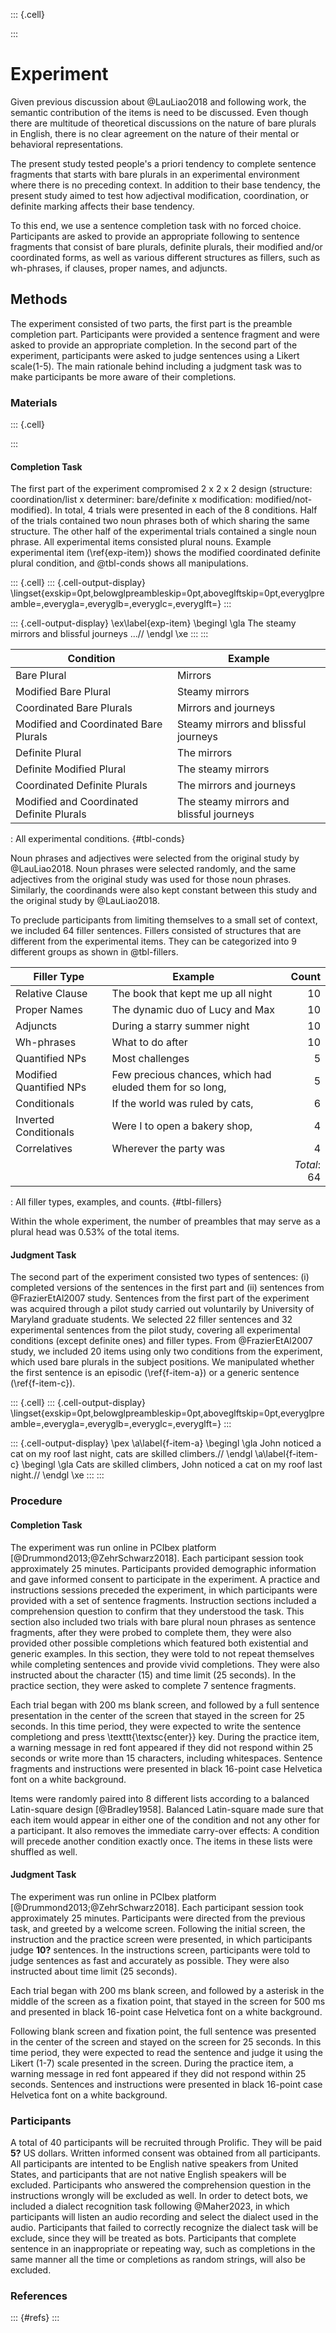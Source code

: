 ::: {.cell}

:::


# Experiment

Given previous discussion about @LauLiao2018 and following work,
the semantic contribution of the items is need to be discussed.
Even though there are multitude of theoretical discussions on the nature of bare plurals in English,
there is no clear agreement on the nature of their mental or behavioral representations.

The present study tested
people's a priori tendency to complete sentence fragments that starts with bare plurals
in an experimental environment where there is no preceding context.
In addition to their base tendency, the present study aimed to test
how adjectival modification, coordination, or definite marking affects their base tendency.

To this end, we use a sentence completion task with no forced choice.
Participants are asked to provide an appropriate following to sentence fragments
that consist of bare plurals, definite plurals, their modified and/or coordinated forms,
as well as various different structures as fillers,
such as wh-phrases, if clauses, proper names, and adjuncts.

## Methods

The experiment consisted of two parts,
the first part is the preamble completion part.
Participants were provided a sentence fragment and
were asked to provide an appropriate completion.
In the second part of the experiment,
participants were asked to judge sentences using a Likert scale(1-5).
The main rationale behind including a judgment task
was to make participants be more aware of their completions.

### Materials


::: {.cell}

:::


#### Completion Task

The first part of the experiment compromised 2 x 2 x 2 design
(structure: coordination/list x determiner: bare/definite x modification: modified/not-modified).
In total, 4 trials were presented in each of the 8 conditions.
Half of the trials contained two noun phrases both of which sharing the same structure.
The other half of the experimental trials contained a single noun phrase.
All experimental items consisted plural nouns.
Example experimental item (\ref{exp-item}) shows the modified coordinated definite plural condition,
and @tbl-conds shows all manipulations.



::: {.cell}
::: {.cell-output-display}
\lingset{exskip=0pt,belowglpreambleskip=0pt,aboveglftskip=0pt,everyglpreamble=,everygla=,everyglb=,everyglc=,everyglft=}
:::

::: {.cell-output-display}
\ex\label{exp-item} \begingl \gla The steamy mirrors and blissful journeys \...//  \endgl \xe
:::
:::




| Condition                                 | Example                                  |
| ----------------------------------------- | ---------------------------------------- |
| Bare Plural                               | Mirrors                                  |
| Modified Bare Plural                      | Steamy mirrors                           |
| Coordinated Bare Plurals                  | Mirrors and journeys                     |
| Modified and Coordinated Bare Plurals     | Steamy mirrors and blissful journeys     |
| Definite Plural                           | The mirrors                              |
| Definite Modified Plural                  | The steamy mirrors                       |
| Coordinated Definite Plurals              | The mirrors and journeys                 |
| Modified and Coordinated Definite Plurals | The steamy mirrors and blissful journeys |

: All experimental conditions. {#tbl-conds}


Noun phrases and adjectives were selected from the original study by @LauLiao2018.
Noun phrases were selected randomly,
and the same adjectives from the original study was used for those noun phrases.
Similarly, the coordinands were also kept constant between this study and the original study by @LauLiao2018.

To preclude participants from limiting themselves to a small set of context,
we included 64 filler sentences.
Fillers consisted of structures that are different from the experimental items.
They can be categorized into 9 different groups as shown in @tbl-fillers.



| Filler Type             | Example                                                  |       Count |
| ----------------------- | -------------------------------------------------------- | ----------: |
| Relative Clause         | The book that kept me up all night                       |          10 |
| Proper Names            | The dynamic duo of Lucy and Max                          |          10 |
| Adjuncts                | During a starry summer night                             |          10 |
| Wh-phrases              | What to do after                                         |          10 |
| Quantified NPs          | Most challenges                                          |           5 |
| Modified Quantified NPs | Few precious chances, which had eluded them for so long, |           5 |
| Conditionals            | If the world was ruled by cats,                          |           6 |
| Inverted Conditionals   | Were I to open a bakery shop,                            |           4 |
| Correlatives            | Wherever the party was                                   |           4 |
|                         |                                                          | *Total*: 64 |

: All filler types, examples, and counts. {#tbl-fillers}

Within the whole experiment,
the number of preambles that may serve as a plural head was 0.53% of the total items.

#### Judgment Task

The second part of the experiment consisted two types of sentences:
(i) completed versions of the sentences in the first part and
(ii) sentences from @FrazierEtAl2007 study.
Sentences from the first part of the experiment was acquired through a pilot study
carried out voluntarily by University of Maryland graduate students.
We selected 22 filler sentences and 32 experimental sentences from the pilot study,
covering all experimental conditions (except definite ones) and filler types.
From @FrazierEtAl2007 study, we included 20 items using only two conditions from the experiment,
which used bare plurals in the subject positions.
We manipulated whether the first sentence is an episodic (\ref{f-item-a}) or a generic sentence (\ref{f-item-c}).



::: {.cell}
::: {.cell-output-display}
\lingset{exskip=0pt,belowglpreambleskip=0pt,aboveglftskip=0pt,everyglpreamble=,everygla=,everyglb=,everyglc=,everyglft=}
:::

::: {.cell-output-display}
\pex \a\label{f-item-a} \begingl \gla John noticed a cat on my roof last night, cats are skilled climbers.//  \endgl 
\a\label{f-item-c} \begingl \gla Cats are skilled climbers, John noticed a cat on my roof last night.//  \endgl  \xe
:::
:::



### Procedure

#### Completion Task

The experiment was run online in PCIbex platform [@Drummond2013;@ZehrSchwarz2018].
Each participant session took approximately 25 minutes.
Participants provided demographic information and
gave informed consent to participate in the experiment.
A practice and instructions sessions preceded the experiment,
in which participants were provided with a set of sentence fragments.
Instruction sections included a comprehension question to
confirm that they understood the task.
This section also included
two trials with bare plural noun phrases as sentence fragments,
after they were probed to complete them,
they were also provided other possible completions
which featured both existential and generic examples.
In this section, they were told to not repeat themselves while completing sentences and
provide vivid completions.
They were also instructed about the character (15) and time limit (25 seconds).
In the practice section, they were asked to complete 7 sentence fragments.

Each trial began with 200 ms blank screen,
and followed by a full sentence presentation in the center of the screen
that stayed in the screen for 25 seconds.
In this time period, they were expected to write the sentence completiong and
press \texttt{\textsc{enter}} key.
During the practice item,
a warning message in red font appeared if they did not respond within 25 seconds or
write more than 15 characters, including whitespaces.
Sentence fragments and instructions were presented in black 16-point case Helvetica font on a white background.

Items were randomly paired into 8 different lists
according to a balanced Latin-square design [@Bradley1958].
Balanced Latin-square made sure that
each item would appear in either one of the condition and
not any other for a participant.
It also removes the immediate carry-over effects:
A condition will precede another condition exactly once.
The items in these lists were shuffled as well.

#### Judgment Task

The experiment was run online in PCIbex platform [@Drummond2013;@ZehrSchwarz2018].
Each participant session took approximately 25 minutes.
Participants were directed from the previous task,
and greeted by a welcome screen.
Following the initial screen, the instruction and the practice screen were presented,
in which participants judge **10?** sentences.
In the instructions screen,
participants were told to judge sentences as fast and accurately as possible.
They were also instructed about time limit (25 seconds).

Each trial began with 200 ms blank screen,
and followed by a asterisk in the middle of the screen as a fixation point,
that stayed in the screen for 500 ms
and presented in black 16-point case Helvetica font on a white background.

Following blank screen and fixation point,
the full sentence was presented in the center of the screen
and stayed on the screen for 25 seconds.
In this time period, they were expected to read the sentence and
judge it using the Likert (1-7) scale presented in the screen.
During the practice item,
a warning message in red font appeared if they did not respond within 25 seconds.
Sentences and instructions were presented in black 16-point case Helvetica font on a white background.

### Participants

A total of 40 participants will be recruited through Prolific.
They will be paid **5?** US dollars.
Written informed consent was obtained from all participants.
All participants are intented to be English native speakers from United States, and
participants that are not native English speakers will be excluded.
Participants who answered the comprehension question in the instructions wrongly
will be excluded as well.
In order to detect bots, we included a dialect recognition task following @Maher2023,
in which participants will listen an audio recording and select the dialect used in the audio.
Participants that failed to correctly recognize the dialect task will be exclude, since they will be treated as bots.
Participants that complete sentence in an inappropriate or repeating way,
such as completions in the same manner all the time or completions as random strings, will also be excluded.



<!-- :::{.callout-important}
## To-dos

experiment:

- include "you will not have any money if you do this and this."
- include zach's task or counting task.
- maybe include in the instructions that there are some special tasks
- when a task start with "!!!" give only the correct answer.
::: -->


### References

::: {#refs}
:::
